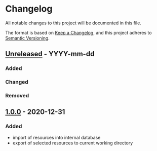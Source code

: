 # Changelog

All notable changes to this project will be documented in this file.

The format is based on [Keep a Changelog](https://keepachangelog.com/en/1.0.0/),
and this project adheres to [Semantic Versioning](https://semver.org/spec/v2.0.0.html).

## [Unreleased] - YYYY-mm-dd

### Added

### Changed

### Removed

## [1.0.0] - 2020-12-31

### Added

* import of resources into internal database
* export of selected resources to current working directory

[Unreleased]: https://github.com/markuspg/ibharchiver/compare/v1.0.0...HEAD
[1.0.0]: https://github.com/markuspg/ibharchiver/releases/tag/v1.0.0
